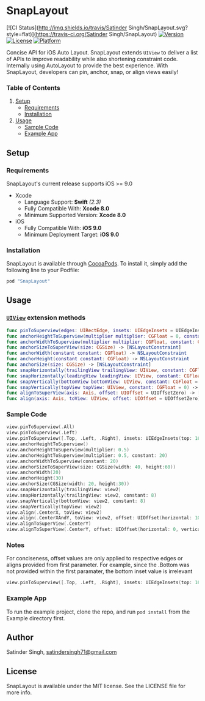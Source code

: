 # SnapLayout

[![CI Status](http://img.shields.io/travis/Satinder Singh/SnapLayout.svg?style=flat)](https://travis-ci.org/Satinder Singh/SnapLayout)
[![Version](https://img.shields.io/cocoapods/v/SnapLayout.svg?style=flat)](http://cocoapods.org/pods/SnapLayout)
[![License](https://img.shields.io/cocoapods/l/SnapLayout.svg?style=flat)](http://cocoapods.org/pods/SnapLayout)
[![Platform](https://img.shields.io/cocoapods/p/SnapLayout.svg?style=flat)](http://cocoapods.org/pods/SnapLayout)

Concise API for iOS Auto Layout. SnapLayout extends `UIView` to deliver a list of APIs to improve readability while also shortening constraint code. Internally using AutoLayout to provide the best experience. With SnapLayout, developers can pin, anchor, snap, or align views easily!

### Table of Contents
 1. [Setup](#setup)
	* [Requirements](#requirements)
	* [Installation](#installation)
 1. [Usage](#usage)
	* [Sample Code](#sample-code)
	* [Example App](#example-app)

## Setup
### Requirements
SnapLayout's current release supports iOS >= 9.0

* Xcode
  * Language Support: **Swift** *(2.3)*
  * Fully Compatible With: **Xcode 8.0**
  * Minimum Supported Version: **Xcode 8.0**
* iOS
  * Fully Compatible With: **iOS 9.0**
  * Minimum Deployment Target: **iOS 9.0**

### Installation

SnapLayout is available through [CocoaPods](http://cocoapods.org). To install
it, simply add the following line to your Podfile:

```ruby
pod "SnapLayout"
```

## Usage
### [`UIView`](SnapLayout/Classes/SnapLayout.swift) extension methods
```swift
func pinToSuperview(edges: UIRectEdge, insets: UIEdgeInsets = UIEdgeInsetsZero) -> [NSLayoutConstraint]
func anchorHeightToSuperview(multiplier multiplier: CGFloat = 0, constant: CGFloat = 0) -> NSLayoutConstraint
func anchorWidthToSuperview(multiplier multiplier: CGFloat, constant: CGFloat = 0) -> NSLayoutConstraint
func anchorSizeToSuperView(size: CGSize) -> [NSLayoutConstraint]
func anchorWidth(constant constant: CGFloat) -> NSLayoutConstraint
func anchorHeight(constant constant: CGFloat) -> NSLayoutConstraint
func anchorSize(size: CGSize) -> [NSLayoutConstraint]
func snapHorizontally(trailingView trailingView: UIView, constant: CGFloat = 0) -> NSLayoutConstraint
func snapHorizontally(leadingView leadingView: UIView, constant: CGFloat = 0) -> NSLayoutConstraint
func snapVertically(bottomView bottomView: UIView, constant: CGFloat = 0) -> NSLayoutConstraint
func snapVertically(topView topView: UIView, constant: CGFloat = 0) -> NSLayoutConstraint
func alignToSuperView(axis: Axis, offset: UIOffset = UIOffsetZero) -> [NSLayoutConstraint]
func align(axis: Axis, toView: UIView, offset: UIOffset = UIOffsetZero) -> [NSLayoutConstraint]
```

### Sample Code

```swift
view.pinToSuperview(.All)
view.pinToSuperview(.Left)
view.pinToSuperview([.Top, .Left, .Right], insets: UIEdgeInsets(top: 16, left: 8, bottom: 0, right: -8))
view.anchorHeightToSuperview()
view.anchorHeightToSuperview(multiplier: 0.5)
view.anchorHeightToSuperview(multiplier: 0.5, constant: 20)
view.anchorWidthToSuperview(constant: 20)
view.anchorSizeToSuperView(size: CGSize(width: 40, height:60))
view.anchorWidth(20)
view.anchorHeight(30)
view.anchorSize(CGSize(width: 20, height:30))
view.snapHorizontally(trailingView: view2)
view.snapHorizontally(trailingView: view2, constant: 8)
view.snapVertically(bottomView: view2, constant: 8)
view.snapVertically(topView: view2)
view.align(.CenterX, toView: view2)
view.align(.CenterXAndY, toView: view2, offset: UIOffset(horizontal: 10, vertical: 5))
view.alignToSuperView(.CenterY)
view.alignToSuperView(.CenterY, offset: UIOffset(horizontal: 0, vertical: 5))
```

### Notes
For conciseness, offset values are only applied to respective edges or aligns provided from first parameter.
For example, since the .Bottom was not provided within the first paramater, the bottom inset value is irrelevant
```swift 
view.pinToSuperview([.Top, .Left, .Right], insets: UIEdgeInsets(top: 16, left: 8, bottom: 0, right: -8))
```

### Example App

To run the example project, clone the repo, and run `pod install` from the Example directory first.

## Author

Satinder Singh, satindersingh71@gmail.com

## License

SnapLayout is available under the MIT license. See the LICENSE file for more info.

